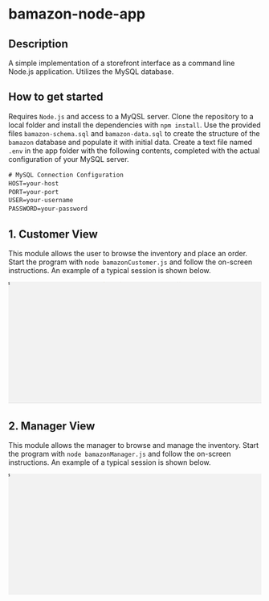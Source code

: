 # bamazon-node-app

## Description

 A simple implementation of a storefront interface as a command line Node.js application. Utilizes the MySQL database.

## How to get started

Requires `Node.js` and access to a MyQSL server. Clone the repository to a local folder and install the dependencies with `npm install`. Use the provided files `bamazon-schema.sql` and `bamazon-data.sql` to create the structure of the `bamazon` database and populate it with initial data. Create a text file named `.env` in the app folder with the following contents, completed with the actual configuration of your MySQL server. 

```txt
# MySQL Connection Configuration
HOST=your-host
PORT=your-port
USER=your-username
PASSWORD=your-password
```

## 1. Customer View

This module allows the user to browse the inventory and place an order. Start the program with `node bamazonCustomer.js` and follow the on-screen instructions. An example of a typical session is shown below.

![customer-view](images/customer-view.gif "Customer View")

## 2. Manager View

This module allows the manager to browse and manage the inventory. Start the program with `node bamazonManager.js` and follow the on-screen instructions. An example of a typical session is shown below.

![manager-view](images/manager-view.gif "Manager View")

